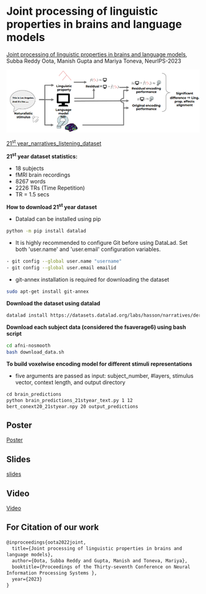 # Joint processing of linguistic properties in brains and language models

[Joint processing of linguistic properties in brains and language models](https://arxiv.org/abs/2212.08094), Subba Reddy Oota, Manish Gupta and Mariya Toneva, NeurIPS-2023

![screenshot](architecture.png)

[21<sup>st</sup> year_narratives_listening_dataset](https://figshare.com/articles/dataset/BOLD5000_Release_2_0/14456124)

**21<sup>st</sup> year dataset statistics:**
  
- 18 subjects
- fMRI brain recordings
- 8267 words
- 2226 TRs (Time Repetition)
- TR = 1.5 secs

**How to download 21<sup>st</sup> year dataset**
  
* Datalad can be installed using pip

```bash
python -m pip install datalad
```
- It is highly recommended to configure Git before using DataLad. Set both 'user.name' and 'user.email' configuration variables.
```bash
- git config --global user.name "username"
- git config --global user.email emailid
```
- git-annex installation is required for downloading the dataset
```bash
sudo apt-get install git-annex
```

**Download the dataset using datalad**
```bash
datalad install https://datasets.datalad.org/labs/hasson/narratives/derivatives/afni-nosmooth
```

**Download each subject data (considered the fsaverage6) using bash script**
```bash
cd afni-nosmooth
bash download_data.sh
```

**To build voxelwise encoding model for different stimuli representations**
- five arguments are passed as input: subject_number, #layers, stimulus vector, context length, and output directory
```
cd brain_predictions
python brain_predictions_21styear_text.py 1 12 bert_conext20_21styear.npy 20 output_predictions
```

## Poster
[Poster](https://drive.google.com/file/d/1FOpiNJpXma3mlOK0F9nLhcJpJaJSQWsS/view?usp=sharing)

## Slides
[slides](https://drive.google.com/file/d/1dczwbzrHmfitXSINBFRo5B3QcZ_5eGck/view?usp=sharing)

## Video
[Video](https://nips.cc/virtual/2023/poster/72702)

## For Citation of our work
```
@inproceedings{oota2022joint,
  title={Joint processing of linguistic properties in brains and language models},
  author={Oota, Subba Reddy and Gupta, Manish and Toneva, Mariya},
  booktitle={Proceedings of the Thirty-seventh Conference on Neural Information Processing Systems },
  year={2023}
}
```
